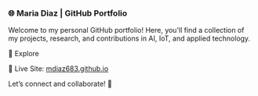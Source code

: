 ### 🌐 Maria Diaz | GitHub Portfolio
Welcome to my personal GitHub portfolio! 
Here, you'll find a collection of my projects, research, and contributions in AI, IoT, and applied technology.

🚀 Explore

🔗 Live Site: [mdiaz683.github.io](https://mdiaz683.github.io/)

Let’s connect and collaborate! 🤝
